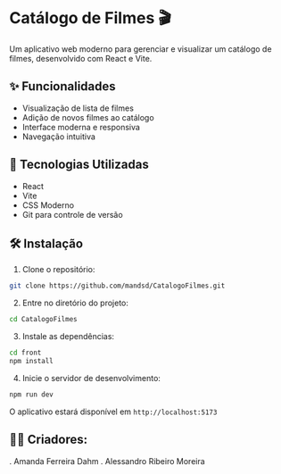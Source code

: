 # Catálogo de Filmes 🎬

Um aplicativo web moderno para gerenciar e visualizar um catálogo de filmes, desenvolvido com React e Vite.

## ✨ Funcionalidades

- Visualização de lista de filmes
- Adição de novos filmes ao catálogo
- Interface moderna e responsiva
- Navegação intuitiva

## 🚀 Tecnologias Utilizadas

- React
- Vite
- CSS Moderno
- Git para controle de versão

## 🛠️ Instalação

1. Clone o repositório:
```bash
git clone https://github.com/mandsd/CatalogoFilmes.git
```

2. Entre no diretório do projeto:
```bash
cd CatalogoFilmes
```

3. Instale as dependências:
```bash
cd front
npm install
```

4. Inicie o servidor de desenvolvimento:
```bash
npm run dev
```

O aplicativo estará disponível em `http://localhost:5173`

## 👩‍💻 Criadores:

. Amanda Ferreira Dahm
. Alessandro Ribeiro Moreira
